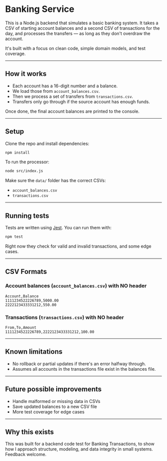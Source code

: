 # Banking Service

This is a  Node.js backend that simulates a basic banking system. It takes a CSV of starting account balances and a second CSV of transactions for the day, and processes the transfers — as long as they don't overdraw the account.

It's built with a focus on clean code, simple domain models, and test coverage.

---

## How it works

- Each account has a 16-digit number and a balance.
- We load those from `account_balances.csv`.
- Then we process a set of transfers from `transactions.csv`.
- Transfers only go through if the source account has enough funds.

Once done, the final account balances are printed to the console.

---

## Setup

Clone the repo and install dependencies:

```bash
npm install
```

To run the processor:

```bash
node src/index.js
```

Make sure the `data/` folder has the correct CSVs:
- `account_balances.csv`
- `transactions.csv`

---

## Running tests

Tests are written using [Jest](https://jestjs.io/). You can run them with:

```bash
npm test
```

Right now they check for valid and invalid transactions, and some edge cases.

---

## CSV Formats

### Account balances (`account_balances.csv`) with NO header

```
Account,Balance
1111234522226789,5000.00
2222123433331212,550.00
```

### Transactions (`transactions.csv`) with NO header
```
From,To,Amount
1111234522226789,2222123433331212,100.00
```

---

## Known limitations

- No rollback or partial updates if there's an error halfway through.
- Assumes all accounts in the transactions file exist in the balances file.

---

## Future possible improvements

- Handle malformed or missing data in CSVs
- Save updated balances to a new CSV file
- More test coverage for edge cases

---

## Why this exists

This was built for a backend code test for Banking Transactions, to show how I approach structure, modeling, and data integrity in small systems. Feedback welcome.
